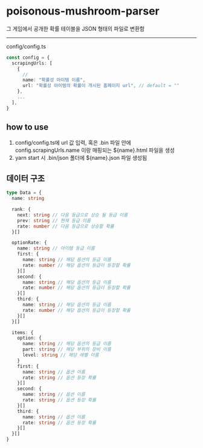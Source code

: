 # poisonous-mushroom-parser
그 게임에서 공개한 확률 테이블을 JSON 형태의 파일로 변환함

----

config/config.ts
```typescript
const config = {
  scrapingUrls: [
    {
      // 
      name: "확률성 아이템 이름",
      url: "확률성 아이템의 확률이 개시된 홈페이지 url", // default = "" 
    },
    ...
  ],
}
```

## how to use
1. config/config.ts에 url 값 입력, 혹은 .bin 파일 안에 config.scrapingUrls.name 이랑 매핑되는 ${name}.html 파일을 생성
2. yarn start 시 .bin/json 폴더에 ${name}.json 파일 생성됨


## 데이터 구조

```typescript
type Data = {
  name: string

  rank: {
    next: string // 다음 등급으로 상승 될 등급 이름
    prev: string // 현재 등급 이름
    rate: number // 다음 등급으로 상승할 확률
  }[]

  optionRate: {
    name: string // 아이템 등급 이름
    first: {
      name: string // 해당 옵션의 등급 이름
      rate: number // 해당 옵션의 등급이 등장할 확률
    }[]
    second: {
      name: string // 해당 옵션의 등급 이름
      rate: number // 해당 옵션의 등급이 등장할 확률
    }[]
    third: {
      name: string // 해당 옵션의 등급 이름
      rate: number // 해당 옵션의 등급이 등장할 확률
    }[]
  }[]

  items: {
    option: {
      name: string // 해당 옵션의 등급 이름
      part: string // 해당 부위의 장비 이름
      level: string // 해당 레벨 이름
    }
    first: {
      name: string // 옵션 이름
      rate: string // 옵션 등장 확률
    }[]
    second: {
      name: string // 옵션 이름
      rate: string // 옵션 등장 확률
    }[]
    third: {
      name: string // 옵션 이름
      rate: string // 옵션 등장 확률
    }[]
  }[]
}
```
